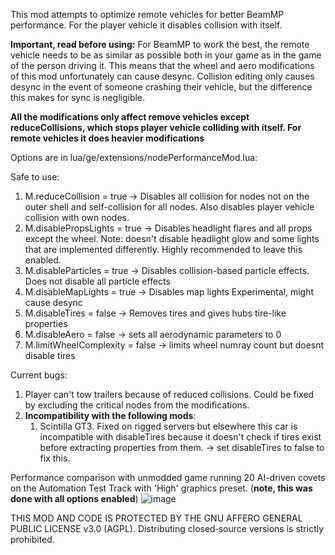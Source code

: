 This mod attempts to optimize remote vehicles for better BeamMP performance. For the player vehicle it disables collision with itself.

**Important, read before using:**
For BeamMP to work the best, the remote vehicle needs to be as similar as possible both in your game as in the game of the person driving it.
This means that the wheel and aero modifications of this mod unfortunately can cause desync.
Collision editing only causes desync in the event of someone crashing their vehicle, but the difference this makes for sync is negligible.

**All the modifications only affect remove vehicles except reduceCollisions, which stops player vehicle colliding with itself. For remote vehicles it does heavier modifications**

Options are in lua/ge/extensions/nodePerformanceMod.lua:

Safe to use:
1. M.reduceCollision = true -> Disables all collision for nodes not on the outer shell and self-collision for all nodes. Also disables player vehicle collision with own nodes.
2. M.disablePropsLights = true -> Disables headlight flares and all props except the wheel. Note: doesn't disable headlight glow and some lights that are implemented differently. Highly recommended to leave this enabled.
3. M.disableParticles = true -> Disables collision-based particle effects. Does not disable all particle effects
4. M.disableMapLights = true -> Disables map lights
Experimental, might cause desync
1. M.disableTires = false -> Removes tires and gives hubs tire-like properties
2. M.disableAero = false -> sets all aerodynamic parameters to 0
3. M.limitWheelComplexity = false -> limits wheel numray count but doesnt disable tires

Current bugs: 
1. Player can't tow trailers because of reduced collisions. Could be fixed by excluding the critical nodes from the modifications.
2. **Incompatibility with the following mods**:
   1. Scintilla GT3. Fixed on rigged servers but elsewhere this car is incompatible with disableTires because it doesn't check if tires exist before extracting properties from them.
-> set disableTires to false to fix this.

Performance comparison with unmodded game running 20 AI-driven covets on the Automation Test Track with 'High' graphics preset. (**note, this was done with all options enabled**)
![image](https://github.com/user-attachments/assets/94d24680-cb86-4e64-a4c9-7c21b78207a4)

THIS MOD AND CODE IS PROTECTED BY THE GNU AFFERO GENERAL PUBLIC LICENSE v3.0 (AGPL). Distributing closed‑source versions is strictly prohibited.
